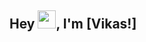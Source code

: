 ## Hey <img src="https://github.com/TheDudeThatCode/TheDudeThatCode/blob/master/Assets/Hi.gif" width="29px">, I'm [Vikas!]

<!--
**vikkastiwari/vikkastiwari** is a ✨ _special_ ✨ repository because its `README.md` (this file) appears on your GitHub profile.

Here are some ideas to get you started:

- 🔭 I’m currently working on ...
- 🌱 I’m currently learning ...
- 👯 I’m looking to collaborate on ...
- 🤔 I’m looking for help with ...
- 💬 Ask me about ...
- 📫 How to reach me: ...
- 😄 Pronouns: ...
- ⚡ Fun fact: ...
-->
